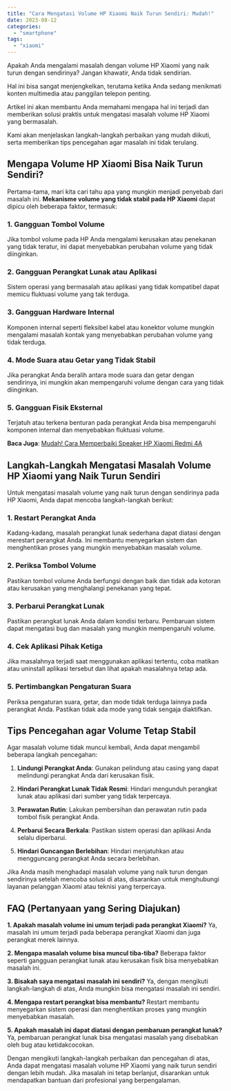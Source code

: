 ```yaml
---
title: "Cara Mengatasi Volume HP Xiaomi Naik Turun Sendiri: Mudah!"
date: 2023-08-12
categories: 
  - "smartphone"
tags: 
  - "xiaomi"
---
```


Apakah Anda mengalami masalah dengan volume HP Xiaomi yang naik turun dengan sendirinya? Jangan khawatir, Anda tidak sendirian.

Hal ini bisa sangat menjengkelkan, terutama ketika Anda sedang menikmati konten multimedia atau panggilan telepon penting.

Artikel ini akan membantu Anda memahami mengapa hal ini terjadi dan memberikan solusi praktis untuk mengatasi masalah volume HP Xiaomi yang bermasalah.

Kami akan menjelaskan langkah-langkah perbaikan yang mudah diikuti, serta memberikan tips pencegahan agar masalah ini tidak terulang.

## Mengapa Volume HP Xiaomi Bisa Naik Turun Sendiri?

Pertama-tama, mari kita cari tahu apa yang mungkin menjadi penyebab dari masalah ini. **Mekanisme volume yang tidak stabil pada HP Xiaomi** dapat dipicu oleh beberapa faktor, termasuk:

### 1\. **Gangguan Tombol Volume**

Jika tombol volume pada HP Anda mengalami kerusakan atau penekanan yang tidak teratur, ini dapat menyebabkan perubahan volume yang tidak diinginkan.

### 2\. **Gangguan Perangkat Lunak atau Aplikasi**

Sistem operasi yang bermasalah atau aplikasi yang tidak kompatibel dapat memicu fluktuasi volume yang tak terduga.

### 3\. **Gangguan Hardware Internal**

Komponen internal seperti fleksibel kabel atau konektor volume mungkin mengalami masalah kontak yang menyebabkan perubahan volume yang tidak terduga.

### 4\. **Mode Suara atau Getar yang Tidak Stabil**

Jika perangkat Anda beralih antara mode suara dan getar dengan sendirinya, ini mungkin akan mempengaruhi volume dengan cara yang tidak diinginkan.

### 5\. **Gangguan Fisik Eksternal**

Terjatuh atau terkena benturan pada perangkat Anda bisa mempengaruhi komponen internal dan menyebabkan fluktuasi volume.

**Baca Juga**: [Mudah! Cara Memperbaiki Speaker HP Xiaomi Redmi 4A](https://ajiekusumadhany.com/cara-memperbaiki-speaker-hp-xiaomi-redmi-4a/)

## Langkah-Langkah Mengatasi Masalah Volume HP Xiaomi yang Naik Turun Sendiri

Untuk mengatasi masalah volume yang naik turun dengan sendirinya pada HP Xiaomi, Anda dapat mencoba langkah-langkah berikut:

### 1\. **Restart Perangkat Anda**

Kadang-kadang, masalah perangkat lunak sederhana dapat diatasi dengan merestart perangkat Anda. Ini membantu menyegarkan sistem dan menghentikan proses yang mungkin menyebabkan masalah volume.

### 2\. **Periksa Tombol Volume**

Pastikan tombol volume Anda berfungsi dengan baik dan tidak ada kotoran atau kerusakan yang menghalangi penekanan yang tepat.

### 3\. **Perbarui Perangkat Lunak**

Pastikan perangkat lunak Anda dalam kondisi terbaru. Pembaruan sistem dapat mengatasi bug dan masalah yang mungkin mempengaruhi volume.

### 4\. **Cek Aplikasi Pihak Ketiga**

Jika masalahnya terjadi saat menggunakan aplikasi tertentu, coba matikan atau uninstall aplikasi tersebut dan lihat apakah masalahnya tetap ada.

### 5\. **Pertimbangkan Pengaturan Suara**

Periksa pengaturan suara, getar, dan mode tidak terduga lainnya pada perangkat Anda. Pastikan tidak ada mode yang tidak sengaja diaktifkan.

## Tips Pencegahan agar Volume Tetap Stabil

Agar masalah volume tidak muncul kembali, Anda dapat mengambil beberapa langkah pencegahan:

1. **Lindungi Perangkat Anda**: Gunakan pelindung atau casing yang dapat melindungi perangkat Anda dari kerusakan fisik.
    
2. **Hindari Perangkat Lunak Tidak Resmi**: Hindari mengunduh perangkat lunak atau aplikasi dari sumber yang tidak terpercaya.
    
3. **Perawatan Rutin**: Lakukan pembersihan dan perawatan rutin pada tombol fisik perangkat Anda.
    
4. **Perbarui Secara Berkala**: Pastikan sistem operasi dan aplikasi Anda selalu diperbarui.
    
5. **Hindari Guncangan Berlebihan**: Hindari menjatuhkan atau mengguncang perangkat Anda secara berlebihan.
    

Jika Anda masih menghadapi masalah volume yang naik turun dengan sendirinya setelah mencoba solusi di atas, disarankan untuk menghubungi layanan pelanggan Xiaomi atau teknisi yang terpercaya.

## **FAQ (Pertanyaan yang Sering Diajukan)**

**1\. Apakah masalah volume ini umum terjadi pada perangkat Xiaomi?** Ya, masalah ini umum terjadi pada beberapa perangkat Xiaomi dan juga perangkat merek lainnya.

**2\. Mengapa masalah volume bisa muncul tiba-tiba?** Beberapa faktor seperti gangguan perangkat lunak atau kerusakan fisik bisa menyebabkan masalah ini.

**3\. Bisakah saya mengatasi masalah ini sendiri?** Ya, dengan mengikuti langkah-langkah di atas, Anda mungkin bisa mengatasi masalah ini sendiri.

**4\. Mengapa restart perangkat bisa membantu?** Restart membantu menyegarkan sistem operasi dan menghentikan proses yang mungkin menyebabkan masalah.

**5\. Apakah masalah ini dapat diatasi dengan pembaruan perangkat lunak?** Ya, pembaruan perangkat lunak bisa mengatasi masalah yang disebabkan oleh bug atau ketidakcocokan.

Dengan mengikuti langkah-langkah perbaikan dan pencegahan di atas, Anda dapat mengatasi masalah volume HP Xiaomi yang naik turun sendiri dengan lebih mudah. Jika masalah ini tetap berlanjut, disarankan untuk mendapatkan bantuan dari profesional yang berpengalaman.
